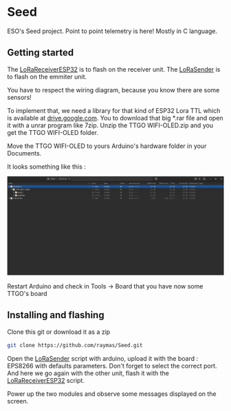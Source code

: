 # Seed

ESO's Seed project. Point to point telemetry is here!
Mostly in C language.

## Getting started

The [LoRaReceiverESP32](LoRaReceiverESP32.ino) is to flash on the receiver unit.
The [LoRaSender](LoRaSender.ino) is to flash on the emmiter unit.

You have to respect the wiring diagram, because you know there are some sensors!

To implement that, we need a library for that kind of ESP32 Lora TTL which is available at [drive.google.com](https://drive.google.com/file/d/1L8ll-DeAC2SATBZn0-KbSaZsrinbnXkF/view).
You to download that big *.rar file and open it with a unrar program like 7zip.
Unzip the TTGO WIFI-OLED.zip and you get the TTGO WIFI-OLED folder.

Move the TTGO WIFI-OLED to yours Arduino's hardware folder in your Documents.

It looks something like this :

![arduino_path](ressources/arduino_path.jpg)

Restart Arduino and check in Tools -> Board that you have now some TTGO's board

## Installing and flashing

Clone this git or download it as a zip

```bash
git clone https://github.com/raymas/Seed.git
```

Open the [LoRaSender](LoRaSender.ino) script with arduino, upload it with the board : EPS8266 with defaults parameters. Don't forget to select the correct port.
And here we go again with the other unit, flash it with the [LoRaReceiverESP32](LoRaReceiverESP32.ino) script.

Power up the two modules and observe some messages displayed on the screen.